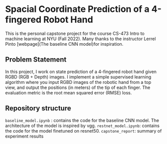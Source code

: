 # Spacial Coordinate Prediction of a 4-fingered Robot Hand

This is the personal capstone project for the course CS-473 Intro to machine learning at NYU (Fall 2022). Many thanks to the instructor Lerrel Pinto [webpage](The baseline CNN model)for inspiration.

## Problem Statement
In this project, I work on state prediction of a 4-fingered robot hand given RGBD (RGB + Depth) images. I implement a simple supervised learning algorithm where you input RGBD images of the robotic hand from a top view, and output the positions (in meters) of the tip of each finger.  The evaluation metric is the root mean squared error (RMSE) loss.

## Repository structure
`baseline_model.ipynb` : contains the code for the baseline CNN model. The architecture of the model is inspired by vgg.
`restnet_model.ipynb`: contains the code for the model finetuned on resnet50. 
`capstone_report`: summary of experiment results



